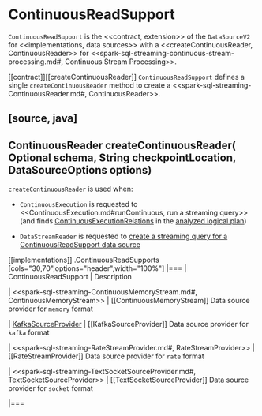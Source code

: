 # ContinuousReadSupport

`ContinuousReadSupport` is the <<contract, extension>> of the `DataSourceV2` for <<implementations, data sources>> with a <<createContinuousReader, ContinuousReader>> for <<spark-sql-streaming-continuous-stream-processing.md#, Continuous Stream Processing>>.

[[contract]][[createContinuousReader]]
`ContinuousReadSupport` defines a single `createContinuousReader` method to create a <<spark-sql-streaming-ContinuousReader.md#, ContinuousReader>>.

[source, java]
----
ContinuousReader createContinuousReader(
  Optional<StructType> schema,
  String checkpointLocation,
  DataSourceOptions options)
----

`createContinuousReader` is used when:

* `ContinuousExecution` is requested to <<ContinuousExecution.md#runContinuous, run a streaming query>> (and finds [ContinuousExecutionRelations](ContinuousExecutionRelation.md) in the [analyzed logical plan](ContinuousExecution.md#logicalPlan))

* `DataStreamReader` is requested to [create a streaming query for a ContinuousReadSupport data source](DataStreamReader.md#load)

[[implementations]]
.ContinuousReadSupports
[cols="30,70",options="header",width="100%"]
|===
| ContinuousReadSupport
| Description

| <<spark-sql-streaming-ContinuousMemoryStream.md#, ContinuousMemoryStream>>
| [[ContinuousMemoryStream]] Data source provider for `memory` format

| [KafkaSourceProvider](datasources/kafka/KafkaSourceProvider.md)
| [[KafkaSourceProvider]] Data source provider for `kafka` format

| <<spark-sql-streaming-RateStreamProvider.md#, RateStreamProvider>>
| [[RateStreamProvider]] Data source provider for `rate` format

| <<spark-sql-streaming-TextSocketSourceProvider.md#, TextSocketSourceProvider>>
| [[TextSocketSourceProvider]] Data source provider for `socket` format

|===
